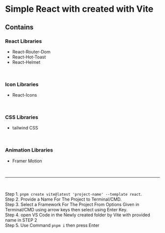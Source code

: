 # Simple React with created with Vite
 

## Contains 

### React Libraries
- React-Router-Dom
- React-Hot-Toast
- React-Helmet

<br>

### Icon Libraries
- React-Icons

<br>

### CSS Libraries
- tailwind CSS

<br>

### Animation Libraries
- Framer Motion

<br>

---- 
<br>

Step 1. `pnpm create vite@latest 'project-name' --template react`.
<br>
Step 2. Provide a Name For The Project to Terminal/CMD.
<br>
Step 3. Select a Framework For The Project From Options Given in Terminal/CMD using arrow keys then select using Enter Key.
<br>
Step 4. open VS Code in the Newly created folder by Vite with provided name in STEP 2
<br>
Step 5. Use Command `pnpm i` then press Enter



